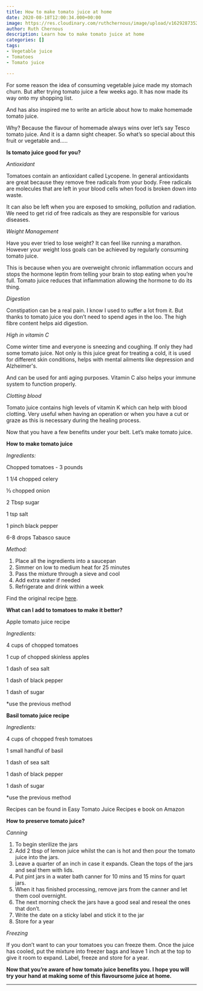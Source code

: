 ```yaml
---
title: How to make tomato juice at home
date: 2020-08-18T12:00:34.000+00:00
image: https://res.cloudinary.com/ruthchernous/image/upload/v1629287352/Tomato_juice_qcbodf.jpg
author: Ruth Chernous
description: Learn how to make tomato juice at home
categories: []
tags:
- Vegetable juice
- Tomatoes
- Tomato juice

---
```

For some reason the idea of consuming vegetable juice made my stomach churn. But after trying tomato juice a few weeks ago. It has now made its way onto my shopping list.

And has also inspired me to write an article about how to make homemade tomato juice.

Why? Because the flavour of homemade always wins over let’s say Tesco tomato juice. And it is a damn sight cheaper. So what’s so special about this fruit or vegetable and.....

**Is tomato juice good for you?**

_Antioxidant_

Tomatoes contain an antioxidant called Lycopene. In general antioxidants are great because they remove free radicals from your body. Free radicals are molecules that are left in your blood cells when food is broken down into waste.

It can also be left when you are exposed to smoking, pollution and radiation. We need to get rid of free radicals as they are responsible for various diseases.

_Weight Management_

Have you ever tried to lose weight? It can feel like running a marathon. However your weight loss goals can be achieved by regularly consuming tomato juice.

This is because when you are overweight chronic inflammation occurs and stops the hormone leptin from telling your brain to stop eating when you’re full. Tomato juice reduces that inflammation allowing the hormone to do its thing.

_Digestion_

Constipation can be a real pain. I know I used to suffer a lot from it. But thanks to tomato juice you don’t need to spend ages in the loo. The high fibre content helps aid digestion.

_High in vitamin C_

Come winter time and everyone is sneezing and coughing. If only they had some tomato juice. Not only is this juice great for treating a cold, it is used for different skin conditions, helps with mental ailments like depression and Alzheimer's.

And can be used for anti aging purposes. Vitamin C also helps your immune system to function properly.

_Clotting blood_

Tomato juice contains high levels of vitamin K which can help with blood clotting. Very useful when having an operation or when you have a cut or graze as this is necessary during the healing process.

Now that you have a few benefits under your belt. Let’s make tomato juice.

**How to make tomato juice**

_Ingredients:_

Chopped tomatoes - 3 pounds

1 1/4 chopped celery

⅓ chopped onion

2 Tbsp sugar

1 tsp salt

1 pinch black pepper

6-8 drops Tabasco sauce

_Method:_

1. Place all the ingredients into a saucepan
2. Simmer on low to medium heat for 25 minutes
3. Pass the mixture through a sieve and cool
4. Add extra water if needed
5. Refrigerate and drink within a week

Find the original recipe [here](https://www.simplyrecipes.com/recipes/homemade_tomato_juice/).

**What can I add to tomatoes to make it better?**

Apple tomato juice recipe

_Ingredients:_

4 cups of chopped tomatoes

1 cup of chopped skinless apples

1 dash of sea salt

1 dash of black pepper

1 dash of sugar

\*use the previous method

**Basil tomato juice recipe**

_Ingredients:_

4 cups of chopped fresh tomatoes

1 small handful of basil

1 dash of sea salt

1 dash of black pepper

1 dash of sugar

\*use the previous method

Recipes can be found in Easy Tomato Juice Recipes e book on Amazon

**How to preserve tomato juice?**

_Canning_

1. To begin sterilize the jars
2. Add 2 tbsp of lemon juice whilst the can is hot and then pour the tomato juice into the jars.
3. Leave a quarter of an inch in case it expands. Clean the tops of the jars and seal them with lids.
4. Put pint jars in a water bath canner for 10 mins and 15 mins for quart jars.
5. When it has finished processing, remove jars from the canner and let them cool overnight.
6. The next morning check the jars have a good seal and reseal the ones that don’t.
7. Write the date on a sticky label and stick it to the jar
8. Store for a year

_Freezing_

If you don’t want to can your tomatoes you can freeze them. Once the juice has cooled, put the mixture into freezer bags and leave 1 inch at the top to give it room to expand. Label, freeze and store for a year.

**Now that you’re aware of how tomato juice benefits you. I hope you will try your hand at making some of this flavoursome juice at home.**

***